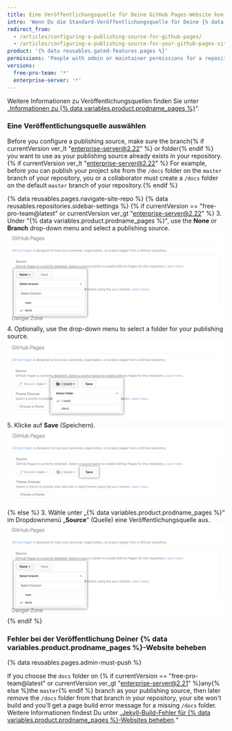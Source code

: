 ```yaml
---
title: Eine Veröffentlichungsquelle für Deine GitHub Pages-Website konfigurieren
intro: 'Wenn Du die Standard-Veröffentlichungsquelle für Deine {% data variables.product.prodname_pages %}-Website verwendest, wird Deine Website automatisch veröffentlicht. You can also choose to publish your{% if currentVersion ver_lt "enterprise-server@2.22" %} project{% endif %} site from a different branch or folder.'
redirect_from:
  - /articles/configuring-a-publishing-source-for-github-pages/
  - /articles/configuring-a-publishing-source-for-your-github-pages-site
product: '{% data reusables.gated-features.pages %}'
permissions: 'People with admin or maintainer permissions for a repository can configure a publishing source for a {% data variables.product.prodname_pages %} site.'
versions:
  free-pro-team: '*'
  enterprise-server: '*'
---
```


Weitere Informationen zu Veröffentlichungsquellen finden Sie unter „[Informationen zu {% data variables.product.prodname_pages %}](/articles/about-github-pages#publishing-sources-for-github-pages-sites)“.

### Eine Veröffentlichungsquelle auswählen

Before you configure a publishing source, make sure the branch{% if currentVersion ver_lt "enterprise-server@2.22" %} or folder{% endif %} you want to use as your publishing source already exists in your repository.{% if currentVersion ver_lt "enterprise-server@2.22" %} For example, before you can publish your project site from the `/docs` folder on the `master` branch of your repository, you or a collaborator must create a `/docs` folder on the default `master` branch of your repository.{% endif %}

{% data reusables.pages.navigate-site-repo %}
{% data reusables.repositories.sidebar-settings %}
{% if currentVersion == "free-pro-team@latest" or currentVersion ver_gt "enterprise-server@2.22" %}
3. Under "{% data variables.product.prodname_pages %}", use the **None** or **Branch** drop-down menu and select a publishing source. ![Drop-down menu to select a publishing source](/assets/images/help/pages/publishing-source-drop-down.png)
4. Optionally, use the drop-down menu to select a folder for your publishing source. ![Drop-down menu to select a folder for publishing source](/assets/images/help/pages/publishing-source-folder-drop-down.png)
5. Klicke auf **Save** (Speichern). ![Button to save changes to publishing source settings](/assets/images/help/pages/publishing-source-save.png)
  {% else %}
3. Wähle unter „{% data variables.product.prodname_pages %}“ im Dropdownmenü „**Source**“ (Quelle) eine Veröffentlichungsquelle aus. ![Dropdownmenü zum Auswählen einer Veröffentlichungsquelle](/assets/images/help/pages/publishing-source-drop-down.png)
{% endif %}

### Fehler bei der Veröffentlichung Deiner {% data variables.product.prodname_pages %}-Website beheben

{% data reusables.pages.admin-must-push %}

If you choose the `docs` folder on {% if currentVersion == "free-pro-team@latest" or currentVersion ver_gt "enterprise-server@2.21" %}any{% else %}the `master`{% endif %} branch as your publishing source, then later remove the `/docs` folder from that branch in your repository, your site won't build and you'll get a page build error message for a missing `/docs` folder. Weitere Informationen findest Du unter „[Jekyll-Build-Fehler für {% data variables.product.prodname_pages %}-Websites beheben](/articles/troubleshooting-jekyll-build-errors-for-github-pages-sites#missing-docs-folder).“
